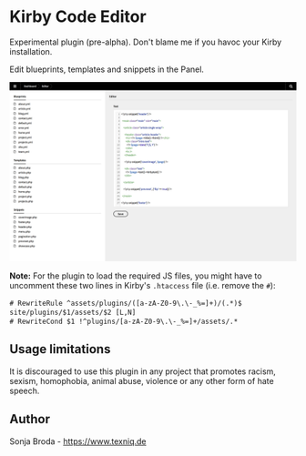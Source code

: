 # Kirby Code Editor

Experimental plugin (pre-alpha). Don't blame me if you havoc your Kirby installation.

Edit blueprints, templates and snippets in the Panel.

![](code-editor.jpg)

**Note:** For the plugin to load the required JS files, you might have to uncomment these two lines in Kirby's `.htaccess` file (i.e. remove the `#`):

```
# RewriteRule ^assets/plugins/([a-zA-Z0-9\.\-_%=]+)/(.*)$ site/plugins/$1/assets/$2 [L,N]
# RewriteCond $1 !^plugins/[a-zA-Z0-9\.\-_%=]+/assets/.*
```

## Usage limitations
It is discouraged to use this plugin in any project that promotes racism, sexism, homophobia, animal abuse, violence or any other form of hate speech.

## Author
Sonja Broda - <https://www.texniq.de>
